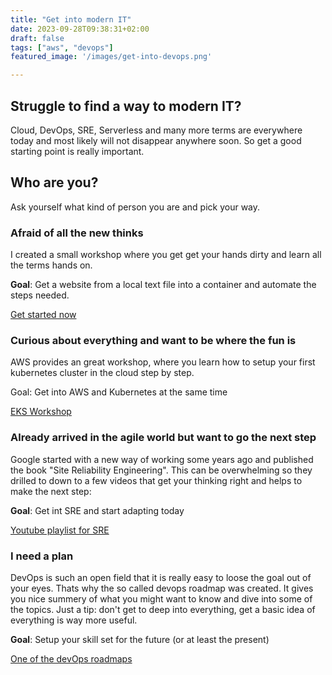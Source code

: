 ```yaml
---
title: "Get into modern IT"
date: 2023-09-28T09:38:31+02:00
draft: false
tags: ["aws", "devops"]
featured_image: '/images/get-into-devops.png'

---
```


## Struggle to find a way to modern IT?

Cloud, DevOps, SRE, Serverless and many more terms are everywhere today and most likely will not disappear anywhere soon.
So get a good starting point is really important.

## Who are you?

Ask yourself what kind of person you are and pick your way.

### Afraid of all the new thinks

I created a small workshop where you get get your hands dirty and learn all the terms hands on.

**Goal**: Get a website from a local text file into a container and automate the steps needed.

[Get started now](https://github.com/eXpire163/k8s-quickstart)

### Curious about everything and want to be where the fun is

AWS provides an great workshop, where you learn how to setup your first kubernetes cluster in the cloud step by step.

Goal: Get into AWS and Kubernetes at the same time

[EKS Workshop](https://www.eksworkshop.com)

### Already arrived in the agile world but want to go the next step

Google started with a new way of working some years ago and published the book "Site Reliability Engineering". This can be overwhelming so they drilled to down to a few videos that get your thinking right and helps to make the next step:

**Goal**: Get int SRE and start adapting today

[Youtube playlist for SRE](https://www.youtube.com/watch?v=uTEL8Ff1Zvk&list=PLIivdWyY5sqJrKl7D2u-gmis8h9K66qoj)

### I need a plan

DevOps is such an open field that it is really easy to loose the goal out of your eyes. Thats why the so called devops roadmap was created. It gives you nice summery of what you might want to know and dive into some of the topics. Just a tip: don't get to deep into everything, get a basic idea of everything is way more useful.

**Goal**: Setup your skill set for the future (or at least the present)

[One of the devOps roadmaps](https://roadmap.sh/devops)
